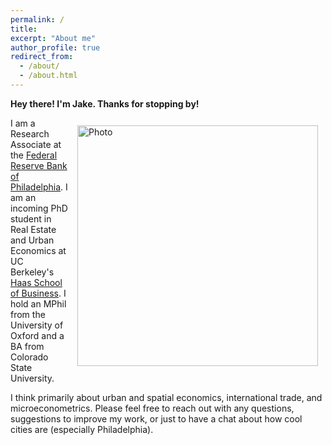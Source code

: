 ```yaml
---
permalink: /
title: 
excerpt: "About me"
author_profile: true
redirect_from: 
  - /about/
  - /about.html
---
```


**Hey there! I'm Jake. Thanks for stopping by!**

<img align="right" src="https://jacobhmoore.github.io/images/IMG_0015.jpg" alt="Photo" style="width: 385px; border-radius: 10px; padding: 12px 12px 12px 12px"/>


I am a Research Associate at the [Federal Reserve Bank of Philadelphia](https://www.philadelphiafed.org/). I am an incoming PhD student in Real Estate and Urban Economics at UC Berkeley's [Haas School of Business](https://haas.berkeley.edu/realestate/). I hold an MPhil from the University of Oxford and a BA from Colorado State University.

I think primarily about urban and spatial economics, international trade, and microeconometrics. Please feel free to reach out with any questions, suggestions to improve my work, or just to have a chat about how cool cities are (especially Philadelphia).
